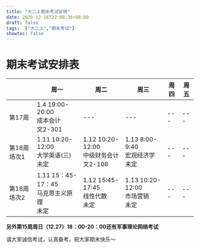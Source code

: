 ```yaml
---
title: "大二上期末考试安排"
date: 2020-12-16T22:08:36+08:00
draft: false
tags:  ["大二上","期末考试"]
showtoc: false
---
```


# 期末考试安排表

|       | 周一 | 周二 | 周三 | 周四 | 周五|
|-------|------|-------|-------|-------|------|
|第17周| 1.4  19:00-20:00<br>成本会计 <br>文2-301|---|---|---|---|
|第18周 场次1| 1.11 10:20-12:00<br>大学英语(三)<br>未定|1.12 10:20-12:00<br>中级财务会计<br>文2-108|1.13 8:00-9:40<br>宏观经济学<br>未定|---|---|
|第18周 场次2|1.11 15：45-17：45<br>马克思主义原理<br>未定|1.12 15:45-17:45<br>线性代数<br>未定|1.13 10:20-12:00<br>市场营销<br>未定|---|---|

**另外第15周周日（12.27）18：00-20：00还有军事理论网络考试**

请大家诚信考试，认真备考，祝大家期末快乐～
